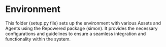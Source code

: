 # Environment

This folder (setup.py file) sets up the environment with various Assets and Agents using the Repowered package (simon). It provides the necessary configurations and guidelines to ensure a seamless integration and functionality within the system.
